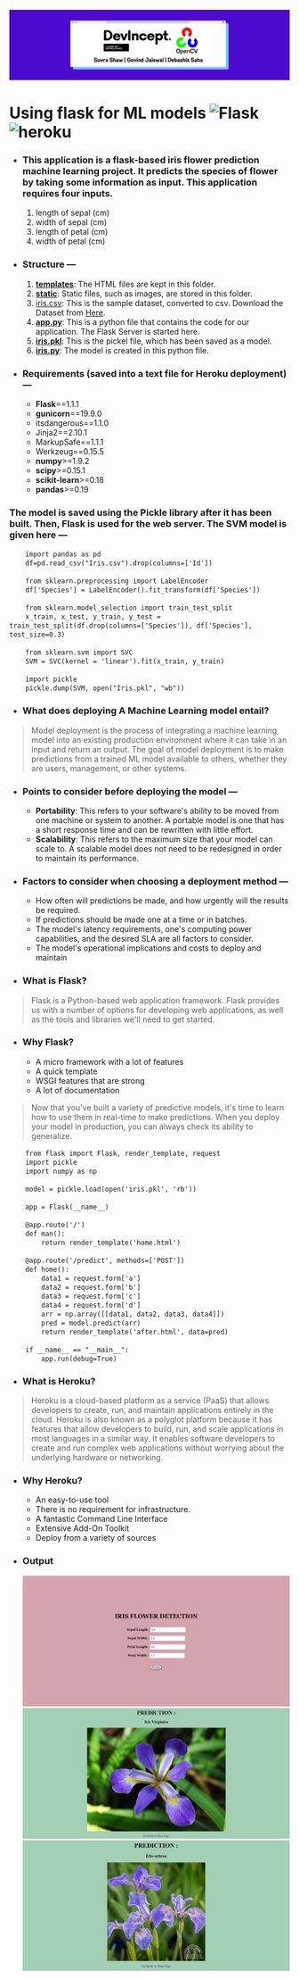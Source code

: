 ![images/cover.png](images/cover.png)

# Using flask for ML models ![Flask](https://img.shields.io/badge/flask-%23000.svg?style=plastic&logo=flask&logoColor=white) ![heroku](https://img.shields.io/badge/%E2%86%91_Deployed_to-Heroku-7056bf.svg?style=plastic)

- ### This application is a flask-based iris flower prediction machine learning project. It predicts the species of flower by taking some information as input. This application requires four inputs.
    1. length of sepal (cm)
    2. width of sepal (cm)
    3. length of petal (cm)
    4. width of petal (cm)

- ### Structure —
    1. **[templates](https://github.com/suvrashaw/Intern-Work/blob/main/int-cv-5/Using_flask_for_ML_models/src/templates)**: The HTML files are kept in this folder. 
    2. **[static](https://github.com/suvrashaw/Intern-Work/blob/main/int-cv-5/Using_flask_for_ML_models/src/static)**: Static files, such as images, are stored in this folder.
    3. [iris.csv](https://github.com/suvrashaw/Intern-Work/blob/main/int-cv-5/Using_flask_for_ML_models/src/Dataset.csv): This is the sample dataset, converted to csv. Download the Dataset from [Here](https://www.kaggle.com/uciml/iris/download).
    4. **[app.py](https://github.com/suvrashaw/Intern-Work/blob/main/int-cv-5/Using_flask_for_ML_models/src/app.py)**: This is a python file that contains the code for our application. The Flask Server is started here.
    5. **[iris.pkl](https://github.com/suvrashaw/Intern-Work/blob/main/int-cv-5/Using_flask_for_ML_models/src/iri.pkl)**: This is the pickel file, which has been saved as a model.
    6. **[iris.py](https://github.com/suvrashaw/Intern-Work/blob/main/int-cv-5/Using_flask_for_ML_models/src/iris.py)**: The model is created in this python file.

- ### Requirements (saved into a text file for Heroku deployment) —
    - **Flask**==1.1.1
    - **gunicorn**==19.9.0
    - itsdangerous==1.1.0
    - Jinja2==2.10.1
    - MarkupSafe==1.1.1
    - Werkzeug==0.15.5
    - **numpy**>=1.9.2
    - **scipy**>=0.15.1
    - **scikit-learn**>=0.18
    - **pandas**>=0.19

### The model is saved using the Pickle library after it has been built. Then, Flask is used for the web server. The SVM model is given here —

        import pandas as pd
        df=pd.read_csv("Iris.csv").drop(columns=['Id'])

        from sklearn.preprocessing import LabelEncoder
        df['Species'] = LabelEncoder().fit_transform(df['Species'])

        from sklearn.model_selection import train_test_split
        x_train, x_test, y_train, y_test = train_test_split(df.drop(columns=['Species']), df['Species'], test_size=0.3)

        from sklearn.svm import SVC
        SVM = SVC(kernel = 'linear').fit(x_train, y_train)

        import pickle
        pickle.dump(SVM, open("Iris.pkl", "wb"))


- ### What does deploying A Machine Learning model entail?

> Model deployment is the process of integrating a machine learning model into an existing production environment where it can take in an input and return an output. The goal of model deployment is to make predictions from a trained ML model available to others, whether they are users, management, or other systems.

- ### Points to consider before deploying the model —
    - **Portability**: This refers to your software's ability to be moved from one machine or system to another. A portable model is one that has a short response time and can be rewritten with little effort.
    - **Scalability**: This refers to the maximum size that your model can scale to. A scalable model does not need to be redesigned in order to maintain its performance.
- ### Factors to consider when choosing a deployment method —
    - How often will predictions be made, and how urgently will the results be required.
    - If predictions should be made one at a time or in batches.
    - The model's latency requirements, one's computing power capabilities, and the desired SLA are all factors to consider.
    - The model's operational implications and costs to deploy and maintain
- ### What is Flask?

> Flask is a Python-based web application framework. Flask provides us with a number of options for developing web applications, as well as the tools and libraries we'll need to get started.

- ### Why Flask?
    - A micro framework with a lot of features
    - A quick template
    - WSGI features that are strong
    - A lot of documentation
> Now that you've built a variety of predictive models, it's time to learn how to use them in real-time to make predictions. When you deploy your model in production, you can always check its ability to generalize.

        from flask import Flask, render_template, request
        import pickle
        import numpy as np

        model = pickle.load(open('iris.pkl', 'rb'))

        app = Flask(__name__)

        @app.route('/')
        def man():
            return render_template('home.html')

        @app.route('/predict', methods=['POST'])
        def home():
            data1 = request.form['a']
            data2 = request.form['b']
            data3 = request.form['c']
            data4 = request.form['d']
            arr = np.array([[data1, data2, data3, data4]])
            pred = model.predict(arr)
            return render_template('after.html', data=pred)

        if __name__ == "__main__":
            app.run(debug=True)

- ### What is Heroku?

> Heroku is a cloud-based platform as a service (PaaS) that allows developers to create, run, and maintain applications entirely in the cloud. Heroku is also known as a polyglot platform because it has features that allow developers to build, run, and scale applications in most languages in a similar way. It enables software developers to create and run complex web applications without worrying about the underlying hardware or networking.

- ### Why Heroku?
    - An easy-to-use tool
    - There is no requirement for infrastructure.
    - A fantastic Command Line Interface
    - Extensive Add-On Toolkit
    - Deploy from a variety of sources
- ### Output
    ![1](images/1.jpeg)
    ![2](images/2.jpeg)
    ![3](images/3.jpeg)
